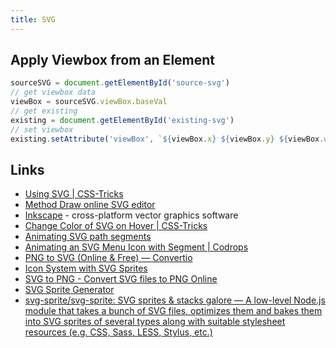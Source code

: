 ```yaml
---
title: SVG
---
```


## Apply Viewbox from an Element

```js
sourceSVG = document.getElementById('source-svg')
// get viewbox data
viewBox = sourceSVG.viewBox.baseVal
// get existing
existing = document.getElementById('existing-svg')
// set viewbox
existing.setAttribute('viewBox', `${viewBox.x} ${viewBox.y} ${viewBox.width} ${viewBox.height}`)
```

## Links

- [Using SVG | CSS-Tricks](https://css-tricks.com/using-svg/)
- [Method Draw online SVG editor](https://editor.method.ac/)
- [Inkscape](https://inkscape.org/) - cross-platform vector graphics software
- [Change Color of SVG on Hover | CSS-Tricks](https://css-tricks.com/change-color-of-svg-on-hover/)
- [Animating SVG path segments](http://lmgonzalves.github.io/2015/10/26/animating-svg-path-segments/)
- [Animating an SVG Menu Icon with Segment | Codrops](http://tympanus.net/codrops/2015/11/12/animating-svg-menu-icon-segment/)
- [PNG to SVG (Online & Free) — Convertio](https://convertio.co/png-svg/)
- [Icon System with SVG Sprites](https://css-tricks.com/svg-sprites-use-better-icon-fonts/)
- [SVG to PNG - Convert SVG files to PNG Online](https://svgtopng.com)
- [SVG Sprite Generator](https://svgsprit.es/)
- [svg-sprite/svg-sprite: SVG sprites & stacks galore — A low-level Node.js module that takes a bunch of SVG files, optimizes them and bakes them into SVG sprites of several types along with suitable stylesheet resources (e.g. CSS, Sass, LESS, Stylus, etc.)](https://github.com/svg-sprite/svg-sprite)